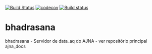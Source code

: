 [![Build Status](https://travis-ci.org/IvanBrasilico/bhadrasana.svg?branch=master)](https://travis-ci.org/IvanBrasilico/bhadrasana) [![codecov](https://codecov.io/gh/IvanBrasilico/bhadrasana/branch/master/graph/badge.svg)](https://codecov.io/gh/IvanBrasilico/bhadrasana) [![Build status](https://ci.appveyor.com/api/projects/status/4n2qe0qboft49xaa?svg=true)](https://ci.appveyor.com/project/IvanBrasilico/bhadrasana)

# bhadrasana
bhadrasana - Servidor de data_aq do AJNA - ver repositório principal ajna_docs
